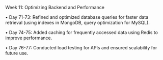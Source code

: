 Week 11: Optimizing Backend and Performance


•	Day 71-73: Refined and optimized database queries for faster data retrieval (using indexes in MongoDB, query optimization for MySQL).


•	Day 74-75: Added caching for frequently accessed data using Redis to improve performance.



•	Day 76-77: Conducted load testing for APIs and ensured scalability for future use.
